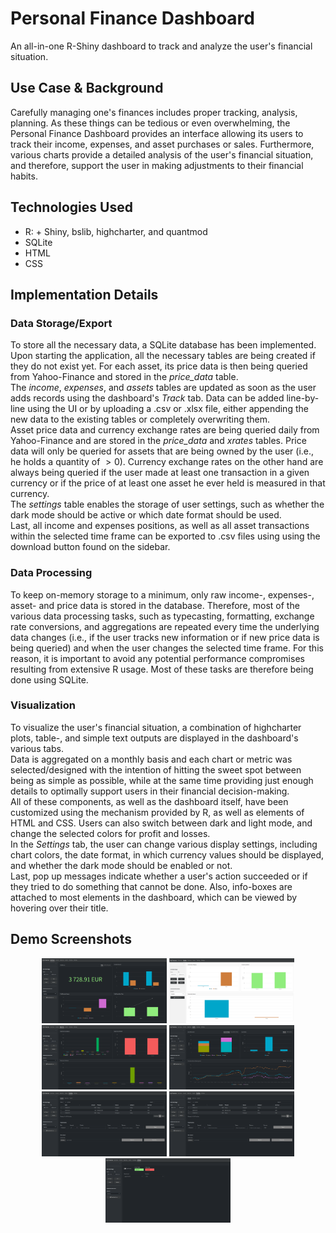 # Personal Finance Dashboard

An all-in-one R-Shiny dashboard to track and analyze the user's financial situation.


## Use Case \& Background

Carefully managing one's finances includes proper tracking, analysis, planning. As these things can be tedious or even overwhelming, the Personal Finance Dashboard provides an interface allowing its users to track their income, expenses, and asset purchases or sales. Furthermore, various charts provide a detailed analysis of the user's financial situation, and therefore, support the user in making adjustments to their financial habits.


## Technologies Used

- R: + Shiny, bslib, highcharter, and quantmod
- SQLite
- HTML
- CSS


## Implementation Details

### Data Storage/Export

To store all the necessary data, a SQLite database has been implemented.  
Upon starting the application, all the necessary tables are being created if they do not exist yet. For each asset, its price data is then being queried from Yahoo-Finance and stored in the *price\_data* table.  
The *income*, *expenses*, and *assets* tables are updated as soon as the user adds records using the dashboard's *Track* tab. Data can be added line-by-line using the UI or by uploading a .csv or .xlsx file, either appending the new data to the existing tables or completely overwriting them.  
Asset price data and currency exchange rates are being queried daily from Yahoo-Finance and are stored in the *price\_data* and *xrates* tables. Price data will only be queried for assets that are being owned by the user (i.e., he holds a quantity of $>0$). Currency exchange rates on the other hand are always being queried if the user made at least one transaction in a given currency or if the price of at least one asset he ever held is measured in that currency.  
The *settings* table enables the storage of user settings, such as whether the dark mode should be active or which date format should be used.  
Last, all income and expenses positions, as well as all asset transactions within the selected time frame can be exported to .csv files using using the download button found on the sidebar.  

### Data Processing

To keep on-memory storage to a minimum, only raw income-, expenses-, asset- and price data is stored in the database. Therefore, most of the various data processing tasks, such as typecasting, formatting, exchange rate conversions, and aggregations are repeated every time the underlying data changes (i.e., if the user tracks new information or if new price data is being queried) and when the user changes the selected time frame. For this reason, it is important to avoid any potential performance compromises resulting from extensive R usage. Most of these tasks are therefore being done using SQLite.

### Visualization
To visualize the user's financial situation, a combination of highcharter plots,  table-, and simple text outputs are displayed in the dashboard's various tabs.  
Data is aggregated on a monthly basis and each chart or metric was selected/designed with the intention of hitting the sweet spot between being as simple as possible, while at the same time providing just enough details to optimally support users in their financial decision-making.  
All of these components, as well as the dashboard itself, have been customized using the mechanism provided by R, as well as elements of HTML and CSS. Users can also switch between dark and light mode, and change the selected colors for profit and losses.  
In the *Settings* tab, the user can change various display settings, including chart colors, the date format, in which currency values should be displayed, and whether the dark mode should be enabled or not.  
Last, pop up messages indicate whether a user's action succeeded or if they tried to do something that cannot be done. Also, info-boxes are attached to most elements in the dashboard, which can be viewed by hovering over their title.  


## Demo Screenshots
<p align = "center">
  <img src = "https://github.com/iamklager/personal_finance_dashboard/raw/main/.github/screenshot_1.png" width = "200" />
  <img src = "https://github.com/iamklager/personal_finance_dashboard/raw/main/.github/screenshot_2.png" width = "200" />
  <img src = "https://github.com/iamklager/personal_finance_dashboard/raw/main/.github/screenshot_3.png" width = "200" />
  <img src = "https://github.com/iamklager/personal_finance_dashboard/raw/main/.github/screenshot_4.png" width = "200" />
  <br>
  <img src = "https://github.com/iamklager/personal_finance_dashboard/raw/main/.github/screenshot_5.png" width = "200" />
  <img src = "https://github.com/iamklager/personal_finance_dashboard/raw/main/.github/screenshot_6.png" width = "200" />
  <img src = "https://github.com/iamklager/personal_finance_dashboard/raw/main/.github/screenshot_7.png" width = "200" />
</p>

